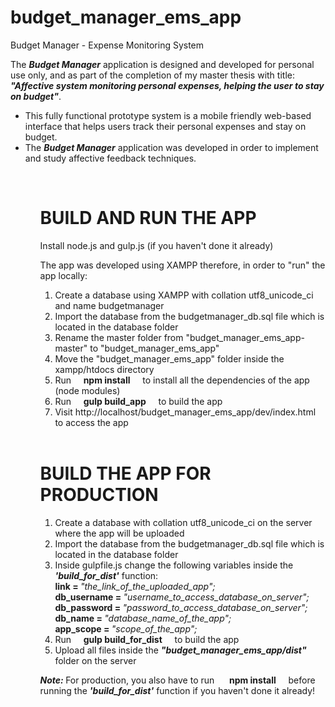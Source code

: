# budget_manager_ems_app
Budget Manager - Expense Monitoring System

 The <i><b>Budget Manager</b></i> application is designed and developed for personal use only, and as part of the completion of my master thesis with title: <br>
 <i><b>  "Affective system monitoring personal expenses, helping the user to stay on budget"</b></i>.
<br>
<ul>
<li>This fully functional prototype system is a mobile friendly web-based interface that helps users track their personal expenses and stay on budget.</li>
<li>The  <i><b>Budget Manager</b></i> application was developed in order to implement and study affective feedback techniques.</li>
<ul>
<br>
<h1>BUILD AND RUN THE APP</h1>
<p>Install node.js and gulp.js (if you haven't done it already)</p>
<p>The app was developed using XAMPP therefore, in order to "run" the app locally:</p>
<ol>
<li>Create a database using XAMPP with collation utf8_unicode_ci and name budgetmanager</li>
<li>Import the database from the budgetmanager_db.sql file which is located in the database folder</li>
<li>Rename the master folder from  "budget_manager_ems_app-master" to  "budget_manager_ems_app"</li>
<li>Move the "budget_manager_ems_app" folder inside the xampp/htdocs directory</li>
<li>Run&nbsp;&nbsp;&nbsp;&nbsp;&nbsp;<b>npm install</b>&nbsp;&nbsp;&nbsp;&nbsp;&nbsp;to install all the dependencies of the app (node modules)</li>
<li>Run&nbsp;&nbsp;&nbsp;&nbsp;&nbsp;<b>gulp build_app</b>&nbsp;&nbsp;&nbsp;&nbsp;&nbsp;to build the app</li>
<li>Visit http://localhost/budget_manager_ems_app/dev/index.html to access the app</li>
</ol>
<br>
<h1>BUILD THE APP FOR PRODUCTION</h1>
<ol>
<li>Create a database with collation utf8_unicode_ci on the server where the app will be uploaded</li>
<li>Import the database from the budgetmanager_db.sql file which is located in the database folder</li>
<li>Inside gulpfile.js change the following variables inside the <i><b>'build_for_dist'</b></i> function:<br>
  <b>link = </b><i>"the_link_of_the_uploaded_app";</i><br>
  <b>db_username = </b><i>"username_to_access_database_on_server";</i><br>
  <b>db_password = </b><i>"password_to_access_database_on_server";</i><br>
  <b>db_name = </b><i>"database_name_of_the_app";</i><br>
  <b>app_scope = </b><i>"scope_of_the_app";</i>
</li>
<li>Run&nbsp;&nbsp;&nbsp;&nbsp;&nbsp;<b>gulp build_for_dist</b>&nbsp;&nbsp;&nbsp;&nbsp;&nbsp;to build the app</li>
<li>Upload all files inside the <i><b>"budget_manager_ems_app/dist"</b></i> folder on the server</li>
</ol>
<p><i><b>Note: </b></i>For production, you also have to run &nbsp;&nbsp;&nbsp;&nbsp;&nbsp;<b>npm install</b>&nbsp;&nbsp;&nbsp;&nbsp;&nbsp;before running the <i><b>'build_for_dist'</b></i> function if you haven't done it already!</p>
